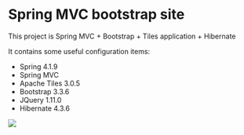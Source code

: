 Spring MVC bootstrap site
==========================

This project is Spring MVC + Bootstrap + Tiles application + Hibernate

It contains some useful configuration items:

- Spring 4.1.9
- Spring MVC
- Apache Tiles 3.0.5
- Bootstrap 3.3.6
- JQuery 1.11.0
- Hibernate 4.3.6

![](https://github.com/Kupets/spring-mvc-crud/blob/master/src/main/resources/img/messages.png)


